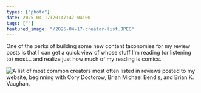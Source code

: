 ```yaml
---
types: ["photo"]
date: 2025-04-17T20:47:47-04:00
tags: [""]
featured_image: "/2025-04-17-creator-list.JPEG"
---
```

One of the perks of building some new content taxonomies for my review posts is that I can get a quick view of whose stuff I'm reading (or listening to) most... and realize just how much of my reading is comics.

![A list of most common creators most often listed in reviews posted to my website, beginning with Cory Doctorow, Brian Michael Bendis, and Brian K. Vaughan.](/2025-04-17-creator-list.JPEG)
